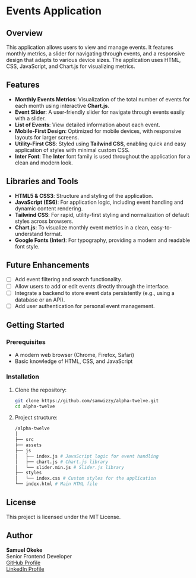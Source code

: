 # Events Application

## Overview

This application allows users to view and manage events. It features monthly metrics, a slider for navigating through events, and a responsive design that adapts to various device sizes. The application uses HTML, CSS, JavaScript, and Chart.js for visualizing metrics.

## Features

- **Monthly Events Metrics**: Visualization of the total number of events for each month using interactive **Chart.js**.
- **Event Slider**: A user-friendly slider for navigate through events easily with a slider.
- **List of Events**: View detailed information about each event.
- **Mobile-First Design**: Optimized for mobile devices, with responsive layouts for larger screens.
- **Utility-First CSS**: Styled using **Tailwind CSS**, enabling quick and easy application of styles with minimal custom CSS.
- **Inter Font**: The **Inter** font family is used throughout the application for a clean and modern look.

## Libraries and Tools

- **HTML5 & CSS3**: Structure and styling of the application.
- **JavaScript (ES6)**: For application logic, including event handling and dynamic content rendering.
- **Tailwind CSS**: For rapid, utility-first styling and normalization of default styles across browsers.
- **Chart.js**: To visualize monthly event metrics in a clean, easy-to-understand format.
- **Google Fonts (Inter)**: For typography, providing a modern and readable font style.

## Future Enhancements

- [ ] Add event filtering and search functionality.
- [ ] Allow users to add or edit events directly through the interface.
- [ ] Integrate a backend to store event data persistently (e.g., using a database or an API).
- [ ] Add user authentication for personal event management.

## Getting Started

### Prerequisites

- A modern web browser (Chrome, Firefox, Safari)
- Basic knowledge of HTML, CSS, and JavaScript

### Installation

1. Clone the repository:

   ```bash
   git clone https://github.com/samwizzy/alpha-twelve.git
   cd alpha-twelve

   ```

2. Project structure:
   ```bash
   /alpha-twelve
   │
   ├── src
   ├── assets
   ├── js
   │   ├── index.js # JavaScript logic for event handling
   │   ├── chart.js # Chart.js library
   │   └── slider.min.js # Slider.js library
   ├── styles
   │   └── index.css # Custom styles for the application
   └── index.html # Main HTML file
   ```

## License

This project is licensed under the MIT License.

## Author

**Samuel Okeke**  
Senior Frontend Developer  
[GitHub Profile](https://github.com/samwizzy)  
[LinkedIn Profile](https://linkedin.com/in/samuel-okeke)
